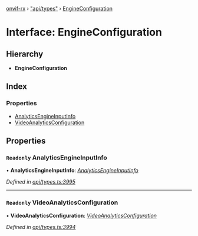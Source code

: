 [onvif-rx](../README.md) › ["api/types"](../modules/_api_types_.md) › [EngineConfiguration](_api_types_.engineconfiguration.md)

# Interface: EngineConfiguration

## Hierarchy

* **EngineConfiguration**

## Index

### Properties

* [AnalyticsEngineInputInfo](_api_types_.engineconfiguration.md#readonly-analyticsengineinputinfo)
* [VideoAnalyticsConfiguration](_api_types_.engineconfiguration.md#readonly-videoanalyticsconfiguration)

## Properties

### `Readonly` AnalyticsEngineInputInfo

• **AnalyticsEngineInputInfo**: *[AnalyticsEngineInputInfo](_api_types_.analyticsengineinputinfo.md)*

*Defined in [api/types.ts:3995](https://github.com/patrickmichalina/onvif-rx/blob/3e9b152/src/api/types.ts#L3995)*

___

### `Readonly` VideoAnalyticsConfiguration

• **VideoAnalyticsConfiguration**: *[VideoAnalyticsConfiguration](_api_types_.videoanalyticsconfiguration.md)*

*Defined in [api/types.ts:3994](https://github.com/patrickmichalina/onvif-rx/blob/3e9b152/src/api/types.ts#L3994)*
